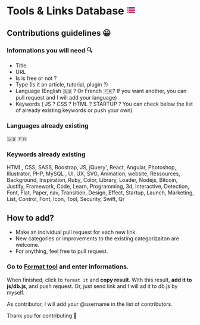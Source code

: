 


# Tools & Links Database <img src="storage.png" width="24">
## Contributions guidelines 😀

### Informations you will need 🔍
* Title
* URL
* Is is free or not ? 
* Type (Is it an article, tutorial, plugin ?)
* Language (English 🇬🇧 ? Or French 🇫🇷? If you want another, you can pull request and I will add your language) 
* Keywords ( JS ? CSS ? HTML ? STARTUP ? You can check below the list of already existing keywords or push your own) 


### Languages already existing
🇬🇧 🇫🇷

### Keywords already existing
HTML, CSS, SASS, Boostrap, JS, jQuery', React, Angular, Photoshop, Illustrator, PHP, MySQL , UI, UX, SVG, Animation, website, Ressources, Background,  Inspiration, Ruby, Color, Library, Loader, Nodejs, Bitcoin, Justify, Framework, Code, Learn, Programming, 3d, Interactive, Detection, Font, Flat, Paper, nav, Transition, Design, Effect, Startup, Launch, Marketing, List, Control, Font, Icon, Tool, Security, Swift, Qr


## How to add?
* Make an individual pull request for each new link.
* New categories or improvements to the existing categorizaiton are welcome.
* For anything, feel free to pull request. 

### Go to [Format tool](https://stabla.github.io/ToolsLinksList/add.html) and enter informations.

When finished, click to `format it` and **copy result**. With this result, **add it to js/db.js**, and push request. Or, just send link and I will ad it to db.js by myself. 

As contributor, I will add your @username in the list of contributors. 

Thank you for contributing 🌱



